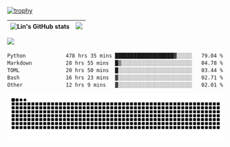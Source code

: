 [![trophy](https://github-profile-trophy.vercel.app/?username=ocss884&column=7)](https://github.com/ocss884)

| ![Lin's GitHub stats](https://github-readme-stats.vercel.app/api?username=ocss884&show_icons=true&hide_border=True&count_private=true) | ![](https://github-readme-streak-stats.herokuapp.com?user=ocss884&hide_border=true&date_format=M%20j%5B%2C%20Y%5D&ring=7EDDCF&fire=7EDDCF") |
| ------------------------------------------------------------ | ------------------------------------------------------------ |

![](https://komarev.com/ghpvc/?username=ocss884&color=brightgreen)

<!--START_SECTION:waka-->

```txt
Python             478 hrs 35 mins ███████████████████▓░░░░░   79.04 %
Markdown           28 hrs 55 mins  █▒░░░░░░░░░░░░░░░░░░░░░░░   04.78 %
TOML               20 hrs 50 mins  █░░░░░░░░░░░░░░░░░░░░░░░░   03.44 %
Bash               16 hrs 23 mins  ▓░░░░░░░░░░░░░░░░░░░░░░░░   02.71 %
Other              12 hrs 9 mins   ▓░░░░░░░░░░░░░░░░░░░░░░░░   02.01 %
```

<!--END_SECTION:waka-->

<p align="center">
   <img src="https://github.com/ocss884/ocss884/blob/output/github-snake.svg" alt="snake">
</p>
